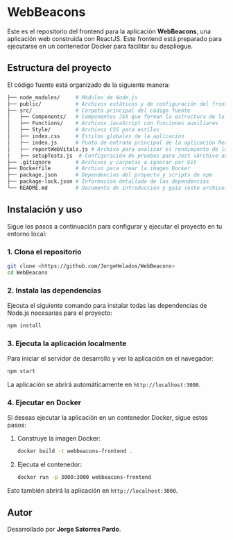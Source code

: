 
# WebBeacons

Este es el repositorio del frontend para la aplicación **WebBeacons**, una aplicación web construida con ReactJS. Este frontend está preparado para ejecutarse en un contenedor Docker para facilitar su despliegue.

## Estructura del proyecto

El código fuente está organizado de la siguiente manera:

``` bash
├── node_modules/     # Módulos de Node.js
├── public/           # Archivos estáticos y de configuración del frontend
├── src/              # Carpeta principal del código fuente
│   ├── Components/   # Componentes JSX que forman la estructura de la web
│   ├── Functions/    # Archivos JavaScript con funciones auxiliares
│   ├── Style/        # Archivos CSS para estilos
│   ├── index.css     # Estilos globales de la aplicación
│   ├── index.js      # Punto de entrada principal de la aplicación React
│   ├── reportWebVitals.js # Archivo para analizar el rendimiento de la app (Archivo añadido por React)
│   ├── setupTests.js  # Configuración de pruebas para Jest (Archivo añadido por React)
├── .gitignore        # Archivos y carpetas a ignorar por Git
├── Dockerfile        # Archivo para crear la imagen Docker
├── package.json      # Dependencias del proyecto y scripts de npm
├── package-lock.json # Información detallada de las dependencias
└── README.md         # Documento de introducción y guía (este archivo)
```

## Instalación y uso

Sigue los pasos a continuación para configurar y ejecutar el proyecto en tu entorno local:

### 1. Clona el repositorio

```bash
git clone <https://github.com/JorgeHelados/WebBeacons>
cd WebBeacons
```

### 2. Instala las dependencias

Ejecuta el siguiente comando para instalar todas las dependencias de Node.js necesarias para el proyecto:

```bash
npm install
```

### 3. Ejecuta la aplicación localmente

Para iniciar el servidor de desarrollo y ver la aplicación en el navegador:

```bash
npm start
```

La aplicación se abrirá automáticamente en `http://localhost:3000`.

### 4. Ejecutar en Docker

Si deseas ejecutar la aplicación en un contenedor Docker, sigue estos pasos:

1. Construye la imagen Docker:

   ```bash
   docker build -t webbeacons-frontend .
   ```

2. Ejecuta el contenedor:

   ```bash
   docker run -p 3000:3000 webbeacons-frontend
   ```

Esto también abrirá la aplicación en `http://localhost:3000`.

## Autor

Desarrollado por **Jorge Satorres Pardo**.